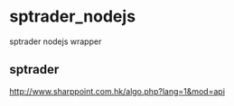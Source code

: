 # sptrader_nodejs

sptrader nodejs wrapper

## sptrader

http://www.sharppoint.com.hk/algo.php?lang=1&mod=api
